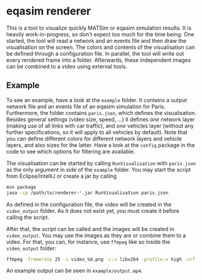 # eqasim renderer

This is a tool to visualize quickly MATSim or eqasim simulation results. It is
heavily work-in-progress, so don't expect too much for the time being. One started,
the tool will read a network and an events file and then draw the visualisation
on the screen. The colors and contents of the visualisation can be defined through
a configuration file. In parallel, the tool will write out every rendered frame
into a folder. Afterwards, these independent images can be combined to a video
using external tools.

## Example

To see an example, have a look at the `example` folder. It contains a output
network file and an events file of an eqasim simulation for Paris. Furthermore,
the folder contains `paris.json`, which defines the visualisation. Besides
general settings (video size, speed, ...) it defines *one* network layer (making
use of all links with car traffic), and *one* vehicles layer (without any
further specifications, so it will apply to all vehicles by default). Note that
you can define different colors for different network layers and vehicle layers,
and also sizes for the latter. Have a look at the `config` package in the code
to see which options for filtering are available.

The visualisation can be started by calling `RunVisualisation` with `paris.json`
as the only argument in side of the `example` folder. You may start the script
from Eclipse/IntelliJ or create a jar by calling

```bash
mvn package
java -cp /path/to/renderer-*.jar RunVisualisation paris.json
```

As defined in the configuration file, the video will be created in the `video_output`
folder. As it does not exist yet, *you* must create it before calling the script.

After that, the script can be called and the images will be created in `video_output`.
You may use the images as they are or combine them to a video. For that, you can,
for instance, use `ffmpeg` like so inside the `video_output` folder:

```bash
ffmpeg -framerate 25 -i video_%d.png -c:v libx264 -profile:v high -crf 20 -pix_fmt yuv420p output.mp4
```

An example output can be seen in `example/output.mp4`.
